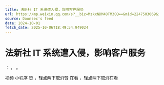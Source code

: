 ```yaml
---
title: 法新社 IT 系统遭入侵，影响客户服务
url: https://mp.weixin.qq.com/s?__biz=MzkxNDM4OTM3OQ==&mid=2247503069&idx=2&sn=2379ee704cc513172bd7262d0d8edc61
source: Doonsec's feed
date: 2024-10-01
fetch_date: 2025-10-06T18:49:54.949024
---
```


# 法新社 IT 系统遭入侵，影响客户服务

：
，
。

视频
小程序
赞
，轻点两下取消赞
在看
，轻点两下取消在看